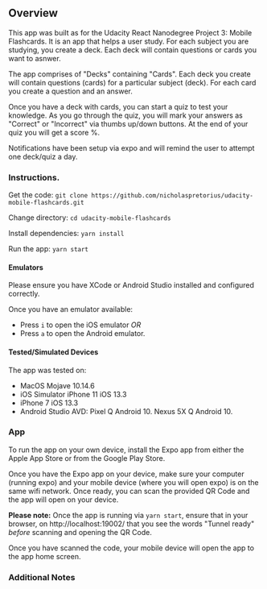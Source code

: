 ## Overview 

This app was built as for the Udacity React Nanodegree Project 3: Mobile Flashcards. It is an app that helps a user study. For each subject you are studying, you create a deck. Each deck will contain questions or cards you want to asnwer. 

The app comprises of "Decks" containing "Cards". Each deck you create will contain questions (cards) for a particular subject (deck). For each card you create a question and an answer. 

Once you have a deck with cards, you can start a quiz to test your knowledge. As you go through the quiz, you will mark your answers as "Correct" or "Incorrect" via thumbs up/down buttons. At the end of your quiz you will get a score %. 

Notifications have been setup via expo and will remind the user to attempt one deck/quiz a day.

### Instructions. 

Get the code: 
`git clone https://github.com/nicholaspretorius/udacity-mobile-flashcards.git`

Change directory: 
`cd udacity-mobile-flashcards` 

Install dependencies:
`yarn install`

Run the app: 
`yarn start`

#### Emulators

Please ensure you have XCode or Android Studio installed and configured correctly. 

Once you have an emulator available: 

* Press `i` to open the iOS emulator *OR*
* Press `a` to open the Android emulator.

#### Tested/Simulated Devices 

The app was tested on: 

* MacOS Mojave 10.14.6
* iOS Simulator iPhone 11 iOS 13.3
* iPhone 7 iOS 13.3
* Android Studio AVD: Pixel Q Android 10. Nexus 5X Q Android 10.

### App 

To run the app on your own device, install the Expo app from either the Apple App Store or from the Google Play Store. 

Once you have the Expo app on  your device, make sure your computer (running expo) and your mobile device (where you will open expo) is on the same wifi network. Once ready, you can scan the provided QR Code and the app will open on your device. 

**Please note:** Once the app is running via `yarn start`, ensure that in your browser, on http://localhost:19002/ that you see the words "Tunnel ready" *before* scanning and opening the QR Code. 

Once you have scanned the code, your mobile device will open the app to the app home screen. 

### Additional Notes